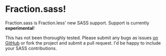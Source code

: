 # Fraction.sass!

Fraction.sass is Fraction.less' new SASS support. Support is currently __experimental__!

This has not been thoroughly tested. Please submit any bugs as issues [on GitHub](https://github.com/billpatrianakos/Fractionless-Boilerplate) or fork the project and submit a pull request. I'd be happy to include your SASS contributions.
